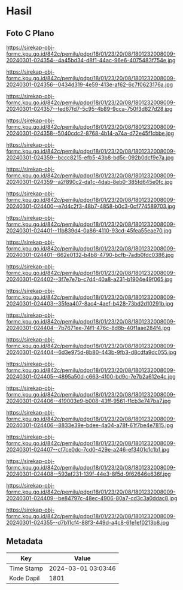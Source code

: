 # Hasil

## Foto C Plano

https://sirekap-obj-formc.kpu.go.id/842c/pemilu/pdpr/18/01/23/20/08/1801232008009-20240301-024354--4a45bd34-d8f1-44ac-96e6-4075483f754e.jpg

https://sirekap-obj-formc.kpu.go.id/842c/pemilu/pdpr/18/01/23/20/08/1801232008009-20240301-024356--0434d319-4e59-413e-af62-6c7f0623176a.jpg

https://sirekap-obj-formc.kpu.go.id/842c/pemilu/pdpr/18/01/23/20/08/1801232008009-20240301-024357--fed67fd7-5c95-4b89-9cca-750f3d827d28.jpg

https://sirekap-obj-formc.kpu.go.id/842c/pemilu/pdpr/18/01/23/20/08/1801232008009-20240301-024358--5040cdc2-8768-4b14-a74a-d72e45f1cbbe.jpg

https://sirekap-obj-formc.kpu.go.id/842c/pemilu/pdpr/18/01/23/20/08/1801232008009-20240301-024359--bccc8215-efb5-43b8-bd5c-092b0dcf9e7a.jpg

https://sirekap-obj-formc.kpu.go.id/842c/pemilu/pdpr/18/01/23/20/08/1801232008009-20240301-024359--a2f890c2-da1c-4dab-8eb0-385fd645e0fc.jpg

https://sirekap-obj-formc.kpu.go.id/842c/pemilu/pdpr/18/01/23/20/08/1801232008009-20240301-024400--e7d4c2f3-48b7-4858-b0c3-0cf774589703.jpg

https://sirekap-obj-formc.kpu.go.id/842c/pemilu/pdpr/18/01/23/20/08/1801232008009-20240301-024401--11b839d4-0a86-4110-93cd-45fea55eae70.jpg

https://sirekap-obj-formc.kpu.go.id/842c/pemilu/pdpr/18/01/23/20/08/1801232008009-20240301-024401--662e0132-b4b8-4790-bcfb-7adb0fdc0386.jpg

https://sirekap-obj-formc.kpu.go.id/842c/pemilu/pdpr/18/01/23/20/08/1801232008009-20240301-024402--3f7e7e7b-c7d4-40a8-a231-b1904e49f065.jpg

https://sirekap-obj-formc.kpu.go.id/842c/pemilu/pdpr/18/01/23/20/08/1801232008009-20240301-024403--35fea407-8ac4-4aef-b428-73bd2d10291b.jpg

https://sirekap-obj-formc.kpu.go.id/842c/pemilu/pdpr/18/01/23/20/08/1801232008009-20240301-024404--7b7671ee-74f1-476c-8d8b-40f1aae284f4.jpg

https://sirekap-obj-formc.kpu.go.id/842c/pemilu/pdpr/18/01/23/20/08/1801232008009-20240301-024404--6d3e975d-8b80-443b-9fb3-d8cdfa9dc055.jpg

https://sirekap-obj-formc.kpu.go.id/842c/pemilu/pdpr/18/01/23/20/08/1801232008009-20240301-024405--4895a50d-c663-4100-bd9c-7e7b2a612e4c.jpg

https://sirekap-obj-formc.kpu.go.id/842c/pemilu/pdpr/18/01/23/20/08/1801232008009-20240301-024406--419003e9-b008-43ff-9561-f1cb3e747ba7.jpg

https://sirekap-obj-formc.kpu.go.id/842c/pemilu/pdpr/18/01/23/20/08/1801232008009-20240301-024406--8833e39e-bdee-4a04-a78f-61f7be4e7815.jpg

https://sirekap-obj-formc.kpu.go.id/842c/pemilu/pdpr/18/01/23/20/08/1801232008009-20240301-024407--cf7ce0dc-7cd0-429e-a246-ef3401c1c1b1.jpg

https://sirekap-obj-formc.kpu.go.id/842c/pemilu/pdpr/18/01/23/20/08/1801232008009-20240301-024408--593af231-139f-44e3-8f5d-9f62646e636f.jpg

https://sirekap-obj-formc.kpu.go.id/842c/pemilu/pdpr/18/01/23/20/08/1801232008009-20240301-024409--be84797c-48ec-4906-80a7-cd3c3a0ddac8.jpg

https://sirekap-obj-formc.kpu.go.id/842c/pemilu/pdpr/18/01/23/20/08/1801232008009-20240301-024355--d7b11cf4-88f3-449d-a4c8-61e1ef0213b8.jpg


## Metadata

| Key        | Value               |
| ---------- | ------------------- |
| Time Stamp | 2024-03-01 03:03:46 |
| Kode Dapil | 1801                |



